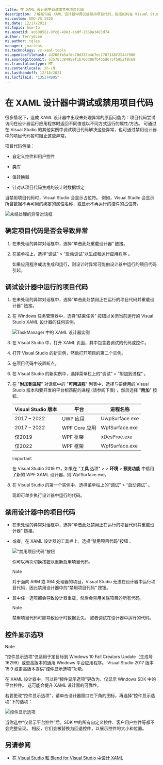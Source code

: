 ```yaml
---
title: 在 XAML 设计器中调试或禁用项目代码
description: 了解如何在 XAML 设计器中调试或禁用项目代码，包括如何在 Visual Studio 的另一个实例中调试正在运行的项目代码。
ms.custom: SEO-VS-2020
ms.date: 12/17/2021
ms.topic: how-to
ms.assetid: ac600581-8fc8-49e3-abdf-1569a3483d74
author: TerryGLee
ms.author: tglee
manager: jmartens
ms.technology: vs-xaml-tools
ms.openlocfilehash: 4d260fb5afdc70d333b4e7ec7707148f2244f986
ms.sourcegitcommit: d3578c384959f1b76dd06fb4b5d075fb052f8c69
ms.translationtype: MT
ms.contentlocale: zh-CN
ms.lasthandoff: 12/18/2021
ms.locfileid: "135374905"
---
```

# <a name="debug-or-disable-project-code-in-xaml-designer"></a>在 XAML 设计器中调试或禁用项目代码

很多情况下，造成 XAML 设计器中出现未处理异常的原因可能为：项目代码尝试访问在设计器运行应用程序时返回不同值或以不同方式运行的属性/方法。 可通过在 Visual Studio 的其他实例中调试项目代码解决这些异常，也可通过禁用设计器中的项目代码暂时阻止这些异常。

项目代码包括：

- 自定义控件和用户控件

- 类库

- 值转换器

- 针对从项目代码生成的设计时数据绑定

当禁用项目代码时，Visual Studio 会显示占位符。 例如，Visual Studio 会显示所含数据不再可用的绑定的属性名称，或显示不再运行的控件的占位符。

![未经处理的异常对话框](media/xaml_unhandledexception.png)

## <a name="to-determine-if-project-code-is-causing-an-exception"></a>确定项目代码是否会导致异常

1. 在未处理的异常对话框中，选择“单击此处重载设计器”  链接。

2. 在菜单栏上，选择“调试” > “启动调试”以生成和运行应用程序 。

     如果应用程序成功生成和运行，则设计时异常可能由设计器中运行的项目代码引起。

## <a name="to-debug-project-code-running-in-the-designer"></a>调试设计器中运行的项目代码

1. 在未处理的异常对话框中，选择“单击此处禁用正在运行的项目代码并重载设计器”  链接。

2. 在 Windows 任务管理器中，选择“结束任务”  按钮以关闭当前运行的 Visual Studio XAML 设计器的任何实例。

     ![TaskManager 中的 XAML 设计器实例](media/xaml_taskmanager.png)

3. 在 Visual Studio 中，打开 XAML 页面，其中包含要调试的代码或控件。

4. 打开 Visual Studio 的新实例，然后打开项目的第二个实例。

5. 在项目代码中设置断点。

6. 在 Visual Studio 的新实例中，选择菜单栏上的“调试” > “附加到进程” 。

7. 在 "**附加到进程**" 对话框中的 "**可用进程**" 列表中，选择与要使用的 Visual Studio 版本和要开发的平台相匹配的进程 (请参阅下表) ，然后选择 "**附加**" 按钮。

    |Visual Studio 版本 | 平台      | 进程名称   |
    |----------------------|---------------|----------------|
    |2017 &ndash; 2022       | UWP 应用      | UwpSurface.exe |
    |2017 &ndash; 2022       | WPF Core 应用 | WpfSurface.exe |
    |仅2019             | WPF 框架 | xDesProc.exe   |
    |仅2022             | WPF 框架 | WpfSurface.exe |

    > [!IMPORTANT]
    > 在 Visual Studio 2019 中，如果在 "**工具** 选项"   >    >  **环境**  >  **预览功能** 中启用了新的 WPF XAML 设计器，则 WpfSurface.exe。

8. 在 Visual Studio 的第一个实例中，选择菜单栏上的“调试” > “启动调试” 。

     现即可单步执行设计器中运行的代码。

## <a name="to-disable-project-code-in-the-designer"></a>禁用设计器中的项目代码

- 在未处理的异常对话框中，选择“单击此处禁用正在运行的项目代码并重载设计器”  链接。

- 或者，在 XAML 设计器的工具栏上，选择“禁用项目代码”按钮 。

     ![“禁用项目代码”按钮](media/xaml_disablecode.png)

     你可以再次切换按钮以重新启用项目代码。

    > [!NOTE]
    > 对于面向 ARM 或 X64 处理器的项目，Visual Studio 无法在设计器中运行项目代码，因此禁用设计器中的“禁用项目代码”  按钮。

- 其中任一选项都会导致设计器重载，然后会禁用关联项目的所有代码。

    > [!NOTE]
    > 禁用项目代码可能导致设计时数据丢失。 或者调试在设计器中运行的代码。

## <a name="control-display-options"></a>控件显示选项

> [!NOTE]
> “控件显示选项”仅适用于定目标到 Windows 10 Fall Creators Update（生成号 16299）或更高版本的通用 Windows 平台应用程序。 Visual Studio 2017 版本 15.9 或更高版本提供“控件显示选项”功能。

在 XAML 设计器中，可以将“控件显示选项”更改为，仅显示 Windows SDK 中的平台控件。 这可能会提升 XAML 设计器的可靠性。

若要更改“控件显示选项”，请单击设计器窗口左下角的图标，再选择“控件显示选项”下的选项：

![控件显示选项](media/control_display_options.png)

当你选中“仅显示平台控件”后，SDK 中的所有自定义控件、客户用户控件等都不会完整呈现。 相反，它们会被替换为回退控件，以展示控件的大小和位置。

## <a name="see-also"></a>另请参阅

- [在 Visual Studio 和 Blend for Visual Studio 中设计 XAML](designing-xaml-in-visual-studio.md)
